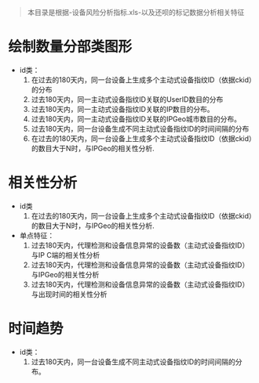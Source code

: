 > 本目录是根据-设备风险分析指标.xls-以及还呗的标记数据分析相关特征
# 绘制数量分部类图形
- id类：
    1. 在过去的180天内，同一台设备上生成多个主动式设备指纹ID（依据ckid）的分布
    2. 过去180天内，同一主动式设备指纹ID关联的UserID数目的分布
    3. 过去180天内，同一主动式设备指纹ID关联的IP数目的分布。
    4. 过去180天内，同一主动式设备指纹ID关联的IPGeo城市数目的分布。
    5. 过去180天内，同一台设备生成不同主动式设备指纹ID的时间间隔的分布
    6. 在过去的180天内，同一台设备上生成多个主动式设备指纹ID（依据ckid）的数目大于N时，与IPGeo的相关性分析.

# 相关性分析
- id类
    1. 在过去的180天内，同一台设备上生成多个主动式设备指纹ID（依据ckid）的数目大于N时，与IPGeo的相关性分析.
- 单点特征：
    1. 过去180天内，代理检测和设备信息异常的设备数（主动式设备指纹ID）与IP C端的相关性分析
    2. 过去180天内，代理检测和设备信息异常的设备数（主动式设备指纹ID）与IPGeo的相关性分析
    3. 过去180天内，代理检测和设备信息异常的设备数（主动式设备指纹ID）与出现时间的相关性分析
# 时间趋势
- id类：
    1. 过去180天内，同一台设备生成不同主动式设备指纹ID的时间间隔的分布。
